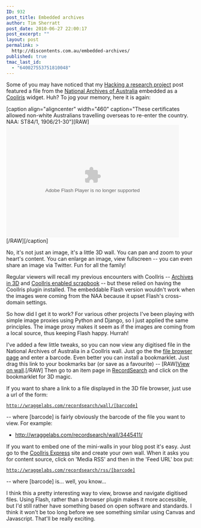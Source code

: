 ```yaml
---
ID: 932
post_title: Embedded archives
author: Tim Sherratt
post_date: 2010-06-27 22:00:17
post_excerpt: ""
layout: post
permalink: >
  http://discontents.com.au/embedded-archives/
published: true
tmac_last_id:
  - "640027553751810048"
---
```

Some of you may have noticed that my <a href="http://discontents.com.au/shed/experiments/hacking-a-research-project">Hacking a research project</a> post featured a file from the <a href="http://naa.gov.au/">National Archives of Australia</a> embedded as a <a href="http://cooliris.com/">Cooliris</a> widget. Huh? To jog your memory, here it is again:

[caption align="aligncenter" width="460" caption="These certificates allowed non-white Australians travelling overseas to re-enter the country. NAA: ST84/1, 1906/21-30"][RAW]
<img style="visibility:hidden;width:0px;height:0px;" border=0 width=0 height=0 src="http://counters.gigya.com/wildfire/IMP/CXNID=2000002.11NXC/bT*xJmx*PTEyNzY3NzEwMDA5MjQmcHQ9MTI3Njc3MTAwNTYyOSZwPTkwMjA1MSZkPSZnPTEmb2Y9MA==.gif" /><object id="ci_10145_o" classid="clsid:D27CDB6E-AE6D-11cf-96B8-444553540000" width="460" height="300"><param name="movie" value="http://apps.cooliris.com/embed/cooliris.swf"/><param name="allowFullScreen" value="true"/><param name="allowScriptAccess" value="always"/><param name="bgColor" value="#121212" /><param name="flashvars" value="feed=http%3A%2F%2Fwraggelabs.com%2Frecordsearch%2Frss%2F7473965%2F%3Fpages%3D70%26ref%3DST84%2F1%2C%25201906%2F221-230&numrows=2" /><param name="wmode" value="opaque" /><embed id="ci_10145_e" type="application/x-shockwave-flash" src="http://apps.cooliris.com/embed/cooliris.swf" width="460" height="300" allowFullScreen="true" allowScriptAccess="always" bgColor="#121212" flashvars="feed=http%3A%2F%2Fwraggelabs.com%2Frecordsearch%2Frss%2F7473965%2F%3Fpages%3D70%26ref%3DST84%2F1%2C%25201906%2F221-230&numrows=2" wmode="opaque"></embed></object>
[/RAW][/caption]

No, it's not just an image, it's a little 3D wall. You can pan and zoom to your heart's content. You can enlarge an image, view fullscreen -- you can even share an image via Twitter. Fun for all the family!

Regular viewers will recall my previous encounters with CoolIris -- <a href="http://discontents.com.au/shoebox/archives-shoebox/archives-in-3d">Archives in 3D</a> and <a href="http://discontents.com.au/shed/hacks/cooliris-enabled-scrapbook">CoolIris enabled scrapbook</a> -- but these relied on having the CoolIris plugin installed. The embeddable Flash version wouldn't work when the images were coming from the NAA because it upset Flash's cross-domain settings.

So how did I get it to work? For various other projects I've been playing with simple image proxies using Python and Django, so I just applied the same principles. The image proxy makes it seem as if the images are coming from a local source, thus keeping Flash happy. Hurrah!

I've added a few little tweaks, so you can now view any digitised file in the National Archives of Australia in a CoolIris wall. Just go the the <a href="http://wraggelabs.com/recordsearch/wall/">file browser page</a> and enter a barcode. Even better you can install a bookmarklet. Just drag this link to your bookmarks bar (or save as a favourite) -- [RAW]<a href="javascript:(function(){window.location='http://wraggelabs.com/recordsearch/wall/'+document.evaluate('//td[b=&quot;Barcode&quot;]',document,null,XPathResult.FIRST_ORDERED_NODE_TYPE,null).singleNodeValue.lastChild.textContent})();">View on wall</a>.[/RAW] Then go to an item page in <a href="http://naa.gov.au/collection/recordsearch/index.aspx">RecordSearch</a> and click on the bookmarklet for 3D magic.

If you want to share a link to a file displayed in the 3D file browser, just use a url of the form:

<code>http://wraggelabs.com/recordsearch/wall/[barcode]</code>

 -- where [barcode] is fairly obviously the barcode of the file you want to view. For example:

<ul><li><a href="http://wraggelabs.com/recordsearch/wall/3445411/">http://wraggelabs.com/recordsearch/wall/3445411/</a></li></ul>

If you want to embed one of the mini-walls in your blog post it's easy. Just go to the <a href="http://www.cooliris.com/yoursite/express/">CoolIris Express</a> site and create your own wall. When it asks you for content source, click on 'Media RSS' and then in the 'Feed URL' box put:

<code>http://wraggelabs.com/recordsearch/rss/[barcode]</code>

-- where [barcode] is... well, you know...

I think this a pretty interesting way to view, browse and navigate digitised files. Using Flash, rather than a browser plugin makes it more accessible, but I'd still rather have something based on open software and standards. I think it won't be too long before we see something similar using Canvas and Javascript. That'll be really exciting.

